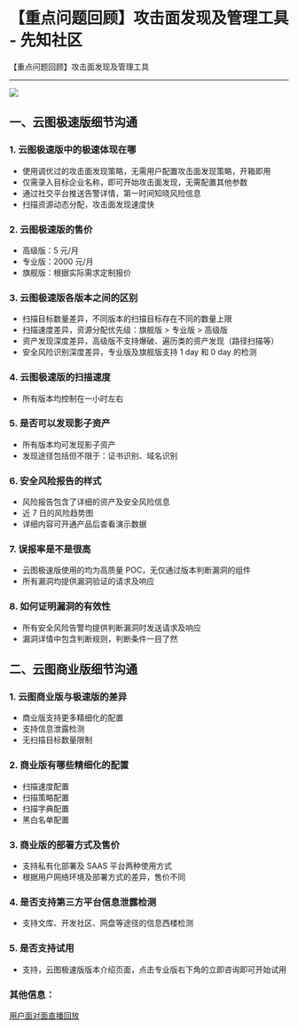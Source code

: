 

# 【重点问题回顾】攻击面发现及管理工具 - 先知社区

【重点问题回顾】攻击面发现及管理工具

- - -

[![](assets/1704859783-f6b113b3d6745dff143c2cfbe24d3d56.gif)](https://ctstack-oss.oss-cn-beijing.aliyuncs.com/blog/8a411ea60d0dd565c380fcaf2a093762.gif)

## 一、云图极速版细节沟通

### 1\. 云图极速版中的极速体现在哪

-   使用调优过的攻击面发现策略，无需用户配置攻击面发现策略，开箱即用
-   仅需录入目标企业名称，即可开始攻击面发现，无需配置其他参数
-   通过社交平台推送告警详情，第一时间知晓风险信息
-   扫描资源动态分配，攻击面发现速度快

### 2\. 云图极速版的售价

-   高级版：5 元/月
-   专业版：2000 元/月
-   旗舰版：根据实际需求定制报价

### 3\. 云图极速版各版本之间的区别

-   扫描目标数量差异，不同版本的扫描目标存在不同的数量上限
-   扫描速度差异，资源分配优先级：旗舰版 > 专业版 > 高级版
-   资产发现深度差异，高级版不支持爆破、遍历类的资产发现（路径扫描等）
-   安全风险识别深度差异，专业版及旗舰版支持 1 day 和 0 day 的检测

### 4\. 云图极速版的扫描速度

-   所有版本均控制在一小时左右

### 5\. 是否可以发现影子资产

-   所有版本均可发现影子资产
-   发现途径包括但不限于：证书识别、域名识别

### 6\. 安全风险报告的样式

-   风险报告包含了详细的资产及安全风险信息
-   近 7 日的风险趋势图
-   详细内容可开通产品后查看演示数据

### 7\. 误报率是不是很高

-   云图极速版使用的均为高质量 POC，无仅通过版本判断漏洞的组件
-   所有漏洞均提供漏洞验证的请求及响应

### 8\. 如何证明漏洞的有效性

-   所有安全风险告警均提供判断漏洞时发送请求及响应
-   漏洞详情中包含判断规则，判断条件一目了然

## 二、云图商业版细节沟通

### 1\. 云图商业版与极速版的差异

-   商业版支持更多精细化的配置
-   支持信息泄露检测
-   无扫描目标数量限制

### 2\. 商业版有哪些精细化的配置

-   扫描速度配置
-   扫描策略配置
-   扫描字典配置
-   黑白名单配置

### 3\. 商业版的部署方式及售价

-   支持私有化部署及 SAAS 平台两种使用方式
-   根据用户网络环境及部署方式的差异，售价不同

### 4\. 是否支持第三方平台信息泄露检测

-   支持文库、开发社区、网盘等途径的信息西楼检测

### 5\. 是否支持试用

-   支持，云图极速版版本介绍页面，点击专业版右下角的立即咨询即可开始试用

### 其他信息：

[用户面对面直播回放](https://www.bilibili.com/video/BV1kG411q7Bj)
